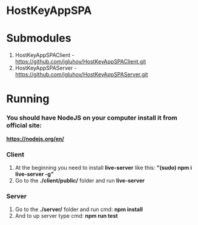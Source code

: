 # HostKeyAppSPA

# Submodules

1. HostKeyAppSPAClient - https://github.com/jgluhov/HostKeyAppSPAClient.git
2. HostKeyAppSPAServer - https://github.com/jgluhov/HostKeyAppSPAServer.git

# Running
### You should have NodeJS on your computer install it from official site:
**https://nodejs.org/en/**

### Client
1. At the beginning you need to install **live-server** like this: **"(sudo) npm i live-server -g"**
2. Go to the **./client/public/** folder and run **live-server**

### Server
1. Go to the **./server/** folder and run cmd: **npm install**
2. And to up server type cmd: **npm run test**